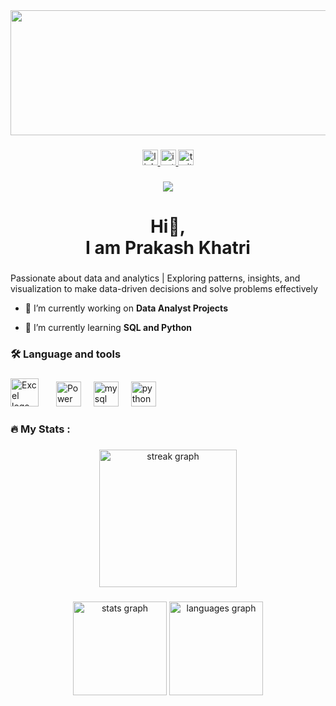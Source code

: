 <div align="center">
  <img height="200" width="800" src="https://thumbs.dreamstime.com/b/futuristic-user-interface-set-hud-future-infographic-elements-technology-science-theme-analysis-system-scanning-graphs-waves-108344996.jpg?w=768">
</div>

###
<div align="center">
  <a href="https://www.linkedin.com/in/prakash-khatri-80588a295/" target="_blank">
  <img src="https://img.shields.io/static/v1?message=LinkedIn&logo=linkedin&label=&color=0077B5&logoColor=white&labelColor=&style=for-the-badge" height="25" alt="linkedin logo"  />
  </a> 
  <a href="http://www.instagram.com/namo_11.11?igsh=MmxmZmQwNG84MzNn&utm_source=qr" target="_blank">
  <img src="https://img.shields.io/static/v1?message=Instagram&logo=instagram&label=&color=E4405F&logoColor=white&labelColor=&style=for-the-badge" height="25" alt="instagram logo"  />
  </a>
  <img src="https://img.shields.io/static/v1?message=Twitter&logo=twitter&label=&color=1DA1F2&logoColor=white&labelColor=&style=for-the-badge" height="25" alt="twitter logo"  />
</div>

###

<div align="center">
  <img src="https://visitor-badge.laobi.icu/badge?page_id=khatriprakash07.khatriprakash07&"  />
</div>

###

<h1 align="center">Hi👋, <br>I am Prakash Khatri</h1>

###



###

<p align="left">Passionate about data and analytics | Exploring patterns, insights, and visualization to make data-driven decisions and solve problems effectively

  - 🔭 I’m currently working on **Data Analyst Projects**

- 🌱 I’m currently learning **SQL and Python**
 </p>

###

<h3 align="left">🛠 Language and tools</h3>

###

<div align="left">
  <img src="https://upload.wikimedia.org/wikipedia/commons/thumb/8/8d/Microsoft_Excel_Logo_%282013-2019%29.svg/288px-Microsoft_Excel_Logo_%282013-2019%29.svg.png?20180217032706" height="45" alt="Excel logo"  />
<img width="20" />
<img src="https://encrypted-tbn0.gstatic.com/images?q=tbn:ANd9GcTFG7OKRurUV7qNH4FrsCjJKYSTUvY4LKtVOQ&s" height="40" alt="Power BI"  />
<img width="12" />
  <img src="https://cdn.simpleicons.org/mysql/4479A1" height="40" alt="mysql logo"  />
  <img width="12" />

  <img src="https://skillicons.dev/icons?i=py" height="40" alt="python logo"  />
  <img width="12" />
  
  
 
  
</div>

###

<h3 align="left">🔥   My Stats :</h3>

###

<div align="center">
  <img src="https://streak-stats.demolab.com?user=khatriprakash07&locale=en&mode=daily&theme=dark&hide_border=false&border_radius=5&order=3" height="220" alt="streak graph"  />
</div>

###

<div align="center">
  <img src="https://github-readme-stats.vercel.app/api?username=khatriprakash07&hide_title=false&hide_rank=false&show_icons=true&include_all_commits=true&count_private=true&disable_animations=false&theme=dracula&locale=en&hide_border=false&order=1" height="150" alt="stats graph"  />
  <img src="https://github-readme-stats.vercel.app/api/top-langs?username=khatriprakash07&locale=en&hide_title=false&layout=compact&card_width=320&langs_count=5&theme=dracula&hide_border=false&order=2" height="150" alt="languages graph"  />
</div>

###
